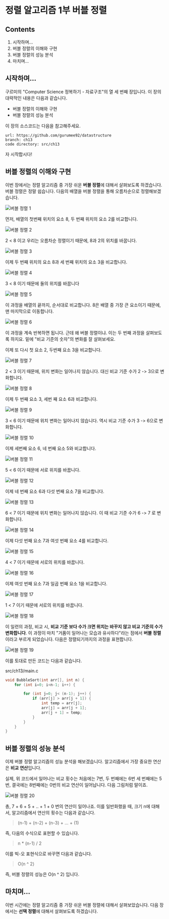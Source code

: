 정렬 알고리즘 1부 버블 정렬
==================

Contents
-------------------

1. 시작하며...
2. 버블 정렬의 이해와 구현
3. 버블 정렬의 성능 분석
4. 마치며...


## 시작하며...

구르미의 "Computer Science 정복하기 - 자료구조"의 열 세 번째 장입니다. 이 장의 대략적인 내용은 다음과 같습니다. 

* 버블 정렬의 이해와 구현
* 버블 정렬의 성능 분석

이 장의 소스코드는 다음을 참고해주세요.

    url: https://github.com/gurumee92/datastructure 
    branch: ch13
    code directory: src/ch13

자 시작합시다!


## 버블 정렬의 이해와 구현

이번 장에서는 정렬 알고리즘 중 가장 쉬운 **버블 정렬**에 대해서 살펴보도록 하겠습니다. 버블 정렬은 정말 쉽습니다. 다음의 배열을 버블 정렬을 통해 오름차순으로 정렬해보겠습니다.

![버블 정렬 1](../images/ch13/bs1.png)

먼저, 배열의 첫번째 위치의 요소 8, 두 번째 위치의 요소 2를 비교합니다. 

![버블 정렬 2](../images/ch13/bs2.png)

2 < 8 이고 우리는 오름차순 정렬이기 때문에, 8과 2의 위치를 바꿉니다.

![버블 정렬 3](../images/ch13/bs3.png)

이제 두 번째 위치의 요소 8과 세 번째 위치의 요소 3을 비교합니다.

![버블 정렬 4](../images/ch13/bs4.png)

3 < 8 이기 때문에 둘의 위치를 바꿉니다

![버블 정렬 5](../images/ch13/bs5.png)

이 과정을 배열의 끝까지, 순서대로 비교합니다. 8은 배열 중 가장 큰 요소이기 때문에, 맨 마지막으로 이동합니다.

![버블 정렬 6](../images/ch13/bs6.png)

이 과정을 계속 반복하면 됩니다. 근데 왜 버블 정렬이냐. 이는 두 번째 과정을 살펴보도록 하지요. 밑에 "비교 기준의 숫자"의 변화를 잘 살펴보세요.

이제 또 다시 첫 요소 2, 두번째 요소 3을 비교합니다. 

![버블 정렬 7](../images/ch13/bs7.png)

2 < 3 이기 때문에, 위치 변화는 일어나지 않습니다. 대신 비교 기준 수가 2 -> 3으로 변화합니다.

![버블 정렬 8](../images/ch13/bs8.png)

이제 두 번째 요소 3, 세번 째 요소 6과 비교합니다.

![버블 정렬 9](../images/ch13/bs9.png)

3 < 6 이기 때문에 위치 변화는 일어나지 않습니다. 역시 비교 기준 수가 3 -> 6으로 변화합니다.

![버블 정렬 10](../images/ch13/bs10.png)

이제 세번째 요소 6, 네 번째 요소 5와 비교합니다.

![버블 정렬 11](../images/ch13/bs11.png)

5 < 6 이기 때문에 서로 위치를 바꿉니다.

![버블 정렬 12](../images/ch13/bs12.png)

이제 네 번째 요소 6과 다섯 번째 요소 7을 비교합니다.

![버블 정렬 13](../images/ch13/bs13.png)

6 < 7 이기 때문에 위치 변화는 일어나지 않습니다. 이 때 비교 기준 수가 6 -> 7 로 변화합니다.

![버블 정렬 14](../images/ch13/bs14.png)

이제 다섯 번째 요소 7과 여섯 번째 요소 4를 비교합니다.

![버블 정렬 15](../images/ch13/bs15.png)

4 < 7 이기 때문에 서로의 위치를 바꿉니다.

![버블 정렬 16](../images/ch13/bs16.png)

이제 여섯 번째 요소 7과 일곱 번째 요소 1을 비교합니다.

![버블 정렬 17](../images/ch13/bs17.png)

1 < 7 이기 때문에 서로의 위치를 바꿉니다.

![버블 정렬 18](../images/ch13/bs18.png)

이 일련의 과정, 비교 시, **비교 기준 보다 수가 크면 위치는 바꾸지 않고 비교 기준의 수가 변화합니다**. 이 과정이 마치 "거품이 일어나는 모습과 유사하다"라는 점에서 **버블 정렬**이라고 부르게 되었습니다. 다음은 정렬되기까지의 과정을 표현합니다.

![버블 정렬 19](../images/ch13/bs19.png)

이를 토대로 만든 코드는 다음과 같습니다.

src/ch13/main.c
```c
void BubbleSort(int arr[], int n) {
    for (int i=0; i<n-1; i++) { 

        for (int j=0; j< (n-1); j++) {
            if (arr[j] > arr[j + 1]) {
                int temp = arr[j];
                arr[j] = arr[j + 1];
                arr[j + 1] = temp;
            }
        }
    }
}
```

## 버블 정렬의 성능 분석

이제 버블 정렬 알고리즘의 성능 분석을 해보겠습니다. 알고리즘에서 가장 중요한 연산은 **비교 연산**입니다. 

실제, 위 코드에서 일어나는 비교 횟수는 처음에는 7번, 두 번째에는 6번 세 번째에는 5번, 결국에는 8번째에는 0번의 비교 연산이 일어납니다. 다음 그림처럼 말이죠.

![버블 정렬 20](../images/ch13/bs20.png)

총, 7 + 6 + 5 + .. + 1 + 0 번의 연산이 일어나죠. 이를 일반화했을 때, 크기 n에 대해서, 알고리즘에서 연산의 횟수는 다음과 같습니다.

> (n-1) + (n-2) + (n-3) + ... + (1)

즉, 다음의 수식으로 표현할 수 있습니다.

> n * (n-1) / 2

이를 빅-오 표현식으로 바꾸면 다음과 같습니다.

> O(n ^ 2)

즉, 버블 정렬의 성능은 O(n ^ 2) 입니다.


## 마치며...

이번 시간에는 정렬 알고리즘 중 가장 쉬운 버블 정렬에 대해서 살펴보았습니다. 다음 장에서는 **선택 정렬**에 대해서 살펴보도록 하겠습니다.
